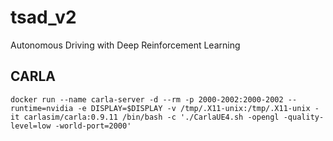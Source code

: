 # tsad_v2
Autonomous Driving with Deep Reinforcement Learning

## CARLA

    docker run --name carla-server -d --rm -p 2000-2002:2000-2002 --runtime=nvidia -e DISPLAY=$DISPLAY -v /tmp/.X11-unix:/tmp/.X11-unix -it carlasim/carla:0.9.11 /bin/bash -c './CarlaUE4.sh -opengl -quality-level=low -world-port=2000'